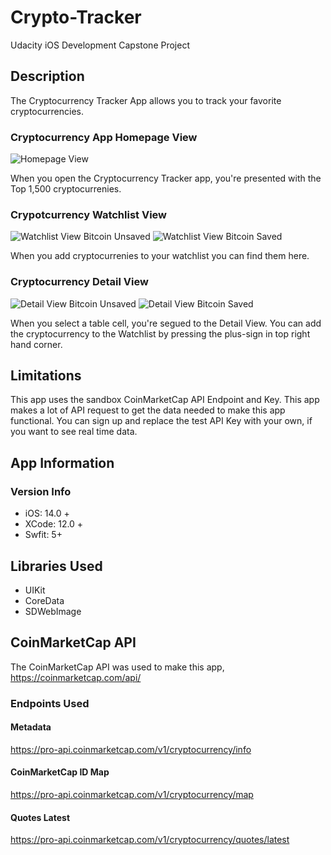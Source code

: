 # Crypto-Tracker
Udacity iOS Development Capstone Project
## Description
The Cryptocurrency Tracker App allows you to track your favorite cryptocurrencies.
### Cryptocurrency App Homepage View
![Homepage View](images/cryptoAppStartingPage.png "Homepage View")

When you open the Cryptocurrency Tracker app, you're presented with the Top 1,500 cryptocurrenies.
### Crypotcurrency Watchlist View
![Watchlist View Bitcoin Unsaved](images/CryptoAppWatchlist-BitcoinNotSaved.png "Watchlist View Bitcoin Unsaved") ![Watchlist View Bitcoin Saved](images/CryptoAppWatchlist-BitcoinSaved.png "Watchlist View Bitcoin Saved")

When you add cryptocurrenies to your watchlist you can find them here.
### Cryptocurrency Detail View
![Detail View Bitcoin Unsaved](images/CryptoAppDetails-Unfavorited.png "Detail View Bitcoin Unsaved") ![Detail View Bitcoin Saved](images/CryptoAppDetails-Favorited.png "Detail View Bitcoin Saved")

When you select a table cell, you're segued to the Detail View. You can add the cryptocurrency to the Watchlist by pressing the plus-sign in top right hand corner.
## Limitations
This app uses the sandbox CoinMarketCap API Endpoint and Key. This app makes a lot of API request to get the data needed to make this app functional. You can sign up and replace the test API Key with your own, if you want to see real time data.
## App Information
### Version Info
* iOS: 14.0 +
* XCode: 12.0 +
* Swfit: 5+
## Libraries Used
* UIKit
* CoreData
* SDWebImage
## CoinMarketCap API
The CoinMarketCap API was used to make this app, https://coinmarketcap.com/api/
### Endpoints Used
#### Metadata
https://pro-api.coinmarketcap.com/v1/cryptocurrency/info
#### CoinMarketCap ID Map
https://pro-api.coinmarketcap.com/v1/cryptocurrency/map
#### Quotes Latest
https://pro-api.coinmarketcap.com/v1/cryptocurrency/quotes/latest
